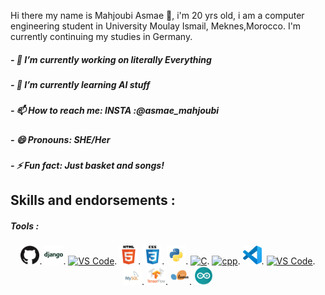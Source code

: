 Hi there my name is Mahjoubi Asmae 👋, i'm 20 yrs old, i am a computer engineering student in University Moulay Ismail, Meknes,Morocco. I'm currently continuing my studies in Germany.

##### - 🔭 I’m currently working on literally Everything

##### - 🌱 I’m currently learning AI stuff

##### - 📫 How to reach me: INSTA :@asmae_mahjoubi

##### - 😄 Pronouns: SHE/Her

##### - ⚡ Fun fact: Just basket and songs!

## Skills and endorsements :

##### Tools :


<p align="center" dir="auto">
<a target="_blank" rel="noopener noreferrer" href="https://raw.githubusercontent.com/github/explore/78df643247d429f6cc873026c0622819ad797942/topics/github/github.png"><img src="https://raw.githubusercontent.com/github/explore/78df643247d429f6cc873026c0622819ad797942/topics/github/github.png" alt="VS Code" height="30" style="max-width: 100%;"></a>.
  <a target="_blank" rel="noopener noreferrer" href="https://raw.githubusercontent.com/github/explore/80688e429a7d4ef2fca1e82350fe8e3517d3494d/topics/django/django.png"><img src="https://raw.githubusercontent.com/github/explore/80688e429a7d4ef2fca1e82350fe8e3517d3494d/topics/django/django.png" alt="VS Code" height="30" style="max-width: 100%;"></a>.
  <a target="_blank" rel="noopener noreferrer" href="https://raw.githubusercontent.com/jmnote/z-icons/master/svg/java.svg"><img src="https://raw.githubusercontent.com/jmnote/z-icons/master/svg/java.svg" alt="VS Code" height="30" style="max-width: 100%;"></a>.
  <a target="_blank" rel="noopener noreferrer" href="https://raw.githubusercontent.com/github/explore/80688e429a7d4ef2fca1e82350fe8e3517d3494d/topics/html/html.png"><img src="https://raw.githubusercontent.com/github/explore/80688e429a7d4ef2fca1e82350fe8e3517d3494d/topics/html/html.png" alt="VS Code" height="30" style="max-width: 100%;"></a>.
   <a target="_blank" rel="noopener noreferrer" href="https://raw.githubusercontent.com/github/explore/80688e429a7d4ef2fca1e82350fe8e3517d3494d/topics/css/css.png"><img src="https://raw.githubusercontent.com/github/explore/80688e429a7d4ef2fca1e82350fe8e3517d3494d/topics/css/css.png" alt="VS Code" height="30" style="max-width: 100%;"></a>.
<a target="_blank" rel="noopener noreferrer" href="https://raw.githubusercontent.com/github/explore/80688e429a7d4ef2fca1e82350fe8e3517d3494d/topics/python/python.png"><img src="https://raw.githubusercontent.com/github/explore/80688e429a7d4ef2fca1e82350fe8e3517d3494d/topics/python/python.png" alt="Python" height="30" style="max-width: 100%;"></a>.
<a target="_blank" rel="noopener noreferrer" href="https://raw.githubusercontent.com/jmnote/z-icons/master/svg/c.svg"><img src="https://raw.githubusercontent.com/jmnote/z-icons/master/svg/c.svg" alt="C" height="30" style="max-width: 100%;"></a>.
  <a target="_blank" rel="noopener noreferrer" href="https://raw.githubusercontent.com/jmnote/z-icons/master/svg/cpp.svg"><img src="https://raw.githubusercontent.com/jmnote/z-icons/master/svg/cpp.svg" alt="cpp" height="30" style="max-width: 100%;"></a>.
<a target="_blank" rel="noopener noreferrer" href="https://raw.githubusercontent.com/github/explore/80688e429a7d4ef2fca1e82350fe8e3517d3494d/topics/visual-studio-code/visual-studio-code.png"><img src="https://raw.githubusercontent.com/github/explore/80688e429a7d4ef2fca1e82350fe8e3517d3494d/topics/visual-studio-code/visual-studio-code.png" alt="VS Code" height="30" style="max-width: 100%;"></a>.
  <a target="_blank" rel="noopener noreferrer" href="https://raw.githubusercontent.com/jmnote/z-icons/master/svg/r.svg"><img src="https://raw.githubusercontent.com/jmnote/z-icons/master/svg/r.svg" alt="VS Code" height="30" style="max-width: 100%;"></a>.
  <a target="_blank" rel="noopener noreferrer" href="https://raw.githubusercontent.com/github/explore/80688e429a7d4ef2fca1e82350fe8e3517d3494d/topics/mysql/mysql.png"><img src="https://raw.githubusercontent.com/github/explore/80688e429a7d4ef2fca1e82350fe8e3517d3494d/topics/mysql/mysql.png" alt="VS Code" height="30" style="max-width: 100%;"></a>.
   <a target="_blank" rel="noopener noreferrer" href="https://raw.githubusercontent.com/github/explore/80688e429a7d4ef2fca1e82350fe8e3517d3494d/topics/tensorflow/tensorflow.png"><img src="https://raw.githubusercontent.com/github/explore/80688e429a7d4ef2fca1e82350fe8e3517d3494d/topics/tensorflow/tensorflow.png" alt="VS Code" height="30" style="max-width: 100%;"></a>.
  <a target="_blank" rel="noopener noreferrer" href="https://raw.githubusercontent.com/github/explore/80688e429a7d4ef2fca1e82350fe8e3517d3494d/topics/scikit-learn/scikit-learn.png"><img src="https://raw.githubusercontent.com/github/explore/80688e429a7d4ef2fca1e82350fe8e3517d3494d/topics/scikit-learn/scikit-learn.png" alt="Python" height="30" style="max-width: 100%;"></a>.
  <a target="_blank" rel="noopener noreferrer" href="https://raw.githubusercontent.com/github/explore/80688e429a7d4ef2fca1e82350fe8e3517d3494d/topics/arduino/arduino.png"><img  alt="Arduino" height="30" src="https://raw.githubusercontent.com/github/explore/80688e429a7d4ef2fca1e82350fe8e3517d3494d/topics/arduino/arduino.png" style="max-width: 100%;"></a>
</p>
<p align="center" dir="auto">
<img src="https://media4.giphy.com/media/FPbnShq1h1IS5FQyPD/giphy.gif?cid=ecf05e47107e284fb2601045bbc7c2a1f06b343f064ee5b1&amp;rid=giphy.gif&amp;ct=g" alt="code coding GIF by HACKTIV8" style="width: 150px; height: 160px; left: 0px; top: 0px; opacity: 0;">
  </p>
